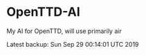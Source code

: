 # OpenTTD-AI
My AI for OpenTTD, will use primarily air

Latest backup: Sun Sep 29 00:14:01 UTC 2019
